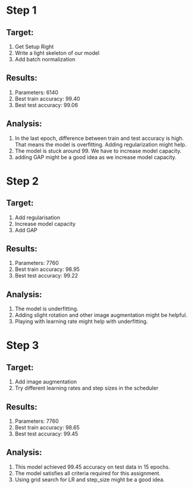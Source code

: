 # Step 1
## Target:
1. Get Setup Right
2. Write a light skeleton of our model
3. Add batch normalization

## Results:
1. Parameters: 6140
2. Best train accuracy: 99.40
3. Best test accuracy: 99.06

## Analysis:
1. In the last epoch, difference between train and test accuracy is high. That means the model is overfitting. Adding regularization might help.
2. The model is stuck around 99. We have to increase model capacity.
3. adding GAP might be a good idea as we increase model capacity.

# Step 2
## Target:
1. Add regularisation
2. Increase model capacity
3. Add GAP

## Results:
1. Parameters: 7760
2. Best train accuracy: 98.95
3. Best test accuracy: 99.22

## Analysis:
1. The model is underfitting.
2. Adding slight rotation and other image augmentation might be helpful.
3. Playing with learning rate might help with underfitting.

# Step 3
## Target:
1. Add image augmentation
2. Try different learning rates and step sizes in the scheduler

## Results:
1. Parameters: 7760
2. Best train accuracy: 98.65
3. Best test accuracy: 99.45

## Analysis:
1. This model achieved 99.45 accuracy on test data in 15 epochs.
2. The model satisfies all criteria required for this assignment.
3. Using grid search for LR and step_size might be a good idea.